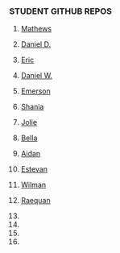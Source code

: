 ### STUDENT GITHUB REPOS

1. [Mathews](https://github.com/mathewscabral/mathews_cabral_MTEC1201_fall2025)

2. [Daniel D.](https://github.com/danielduncan2304/DanielD_mtech_fall2025)

3. [Eric](https://github.com/EricJ2001/Eric_mtec1201-fall25/tree/main)

4. [Daniel W.](https://github.com/Dan1elW-gif/Daniel_mtec1201-fall25)

5. [Emerson](https://github.com/emersonortega-lab/MTEC1201_Emerson)

6. [Shania](https://github.com/hyuramua/Shania_MTEC1201_fall2025/tree/main)

7. [Jolie](https://github.com/Jolie2824/Computer-Homework)

8. [Bella](https://github.com/bedamasa04/Bella_mtec1201-fall25_)

9. [Aidan](https://github.com/AidanRyan-somethin/Aidan-Ryan-Friday-10am-class-Computer-programming-)

10. [Estevan](https://github.com/Erestrepo98/Estevan_mtec1201-fall25)

11. [Wilman](https://github.com/WilmanBonilla/Will_MTEC1201-fall25)

12. [Raequan](https://github.com/rtyson0/RT_mtec1201-fall25)

13. 

14. 

15. 

16. 
